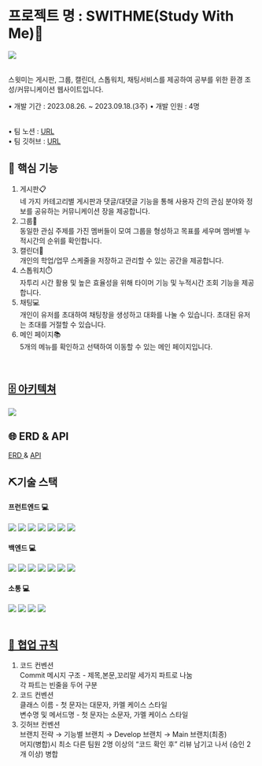 # 프로젝트 명 : SWITHME(Study With Me)📕 
<img src="https://drive.google.com/uc?id=1BSPPXwC5nxy_Eqex_-pRwvmUXJszUi0Y"/>

<br>스윗미는 게시판, 그룹, 캘린더, 스톱워치, 채팅서비스를 제공하여 공부를 위한 환경 조성/커뮤니케이션 웹사이트입니다.

• 개발 기간 : 2023.08.26. ~ 2023.09.18.(3주)
• 개발 인원 : 4명

<br> • 팀 노션 : [URL](https://rowan-pufferfish-a5a.notion.site/SWITHME-7f7439e749f14811b222065339171abe)
<br> • 팀 깃허브 : [URL](https://github.com/sparta-ecochiko/swithme)
 <div>
        <h2>📌 핵심 기능</h2>
        <ol>
            <li>게시판📋</li>
            네 가지 카테고리별 게시판과 댓글/대댓글 기능을 통해 사용자 간의 관심 분야와 정보를 공유하는 커뮤니케이션 장을 제공합니다.
            <li>그룹👥</li>
            동일한 관심 주제를 가진 멤버들이 모여 그룹을 형성하고 목표를 세우며 멤버별 누적시간의 순위를 확인합니다.   
            <li>캘린더📆</li>
            개인의 학업/업무 스케줄을 저장하고 관리할 수 있는 공간을 제공합니다.
            <li>스톱워치⏱️</li>
            자투리 시간 활용 및 높은 효율성을 위해 타이머 기능 및 누적시간 조회 기능을 제공합니다.
            <li>채팅💻</li>
            개인이 유저를 초대하여 채팅창을 생성하고 대화를 나눌 수 있습니다. 초대된 유저는 초대를 거절할 수 있습니다.
            <li>메인 페이지📚</li>
            5개의 메뉴를 확인하고 선택하여 이동할 수 있는 메인 페이지입니다.
        </ol>
    </div>
 <br>
<h2><a href="https://rowan-pufferfish-a5a.notion.site/SWITHME-884f77ca6e294588a2ffe745900de845" >🗄️ 아키텍쳐</a></h2>
<img src="https://drive.google.com/uc?id=14yPLmV5HJks5JwxcZH2yNLUyuK4ILX4o" />

<h2>🌐 ERD & API</h2>
<a href="https://www.erdcloud.com/d/nsyTLkMBDYAbSdHum" > ERD </a> &
<a href="https://young-baron-d39.notion.site/7c369a586ec944ba80a535197a03bc6a?v=6fc3cb1ffa3c433aa086ecff7bfdc40d&pvs=4" > API</a>

<br>
<h2>⛏️기술 스택</h2>
<h4>프런트엔드 💻</h4>
<div>
    <img src="https://img.shields.io/badge/HTML5-E34F26?style=flat&logo=HTML5&logoColor=white" />
    <img src="https://img.shields.io/badge/CSS3-1572B6?style=flat&logo=CSS3&logoColor=white" />
    <img src="https://img.shields.io/badge/JavaScript-F7DF1E?style=flat&logo=JavaScript&logoColor=white"/>
    <img src="https://img.shields.io/badge/jQuery-0769AD?style=flat&logo=jQuery&logoColor=white"/>
    <img src="https://img.shields.io/badge/thymeleaf-005F0F?style=flat&logo=thymeleaf&logoColor=white"/>
     <img src="https://img.shields.io/badge/bootstrap-3178C6?style=flat&logo=bootstrap&logoColor=white"/>
    <img src="https://img.shields.io/badge/mysql-4479A1?style=flat&logo=mysql&logoColor=white"/>
</div>

<h4>백엔드 💻 </h4>
<div>
    <img src="https://img.shields.io/badge/Java-007396?style=flat&logo=Java&logoColor=white" />
    <img src="https://img.shields.io/badge/intellijidea-000000?style=flat&logo=intellijidea&logoColor=white" />
    <img src="https://img.shields.io/badge/apachetomcat-F8DC75?style=flat&logo=apachetomcat&logoColor=white" />
    <img src="https://img.shields.io/badge/springboot-6DB33F?style=flat&logo=springboot&logoColor=white"/>
    <img src="https://img.shields.io/badge/springsecurity-6DB33F?style=flat&logo=springsecurity&logoColor=white"/>
    <img src="https://img.shields.io/badge/amazons3-569A31?style=flat&logo=amazons3&logoColor=white"/>
    <img src="https://img.shields.io/badge/amazonec2-FF9900?style=flat&logo=amazonec2&logoColor=white"/>
</div>

<h4>소통 💻 </h4>
<div>
    <img src="https://img.shields.io/badge/github-181717?style=flat&logo=github&logoColor=white" />
    <img src="https://img.shields.io/badge/slack-4A154B?style=flat&logo=slack&logoColor=white" />
    <img src="https://img.shields.io/badge/notion-000000?style=flat&logo=notion&logoColor=white" />
    <img src="https://img.shields.io/badge/figma-F24E1E?style=flat&logo=figma&logoColor=white" />
</div>

<br>
<h2><a href="https://www.notion.so/0599f43749c2427c853fa95cdaa8b238?pvs=4">🤝 협업 규칙</a></h2>
<div>
       <ol>
           <li>코드 컨벤션</li>
           Commit 메시지 구조 - 제목,본문,꼬리말 세가지 파트로 나눔
           <br> 각 파트는 빈줄을 두어 구분
           <li>코드 컨벤션</li>
           클래스 이름 - 첫 문자는 대문자, 카멜 케이스 스타일 
           <br> 변수명 및 메서드명 - 첫 문자는 소문자, 가멜 케이스 스타일
           <li>깃허브 컨벤션</li>
           브랜치 전략 → 기능별 브랜치 → Develop 브랜치 → Main 브랜치(최종)
           <br> 머지(병합)시 최소 다른 팀원 2명 이상의 “코드 확인 후” 리뷰 남기고 나서 (승인 2개 이상) 병합
       </ol>
 </div>

